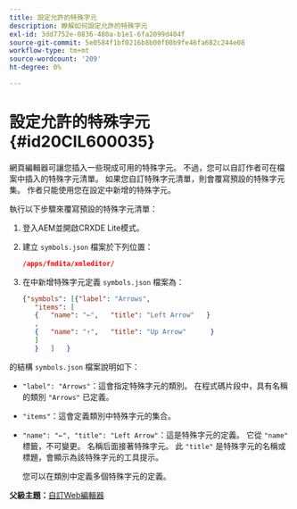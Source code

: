 ```yaml
---
title: 設定允許的特殊字元
description: 瞭解如何設定允許的特殊字元
exl-id: 3dd7752e-0836-480a-b1e1-6fa2099d404f
source-git-commit: 5e0584f1bf0216b8b00f00b9fe46fa682c244e08
workflow-type: tm+mt
source-wordcount: '209'
ht-degree: 0%

---
```


# 設定允許的特殊字元 {#id20CIL600035}

網頁編輯器可讓您插入一些現成可用的特殊字元。 不過，您可以自訂作者可在檔案中插入的特殊字元清單。 如果您自訂特殊字元清單，則會覆寫預設的特殊字元集。 作者只能使用您在設定中新增的特殊字元。

執行以下步驟來覆寫預設的特殊字元清單：

1. 登入AEM並開啟CRXDE Lite模式。

1. 建立 `symbols.json` 檔案於下列位置：

   ```json
   /apps/fmdita/xmleditor/
   ```

1. 在中新增特殊字元定義 `symbols.json` 檔案為：

   ```json
   {"symbols": [{"label": "Arrows",
      "items": [
      {   "name": "←",   "title": "Left Arrow"   } 
      ,   
      {   "name": "↑",   "title": "Up Arrow"      } 
      ]   
      }   ]   }
   ```


的結構 `symbols.json` 檔案說明如下：

- `"label": "Arrows"`：這會指定特殊字元的類別。 在程式碼片段中，具有名稱的類別 `"Arrows"` 已定義。
- `"items"`：這會定義類別中特殊字元的集合。
- `"name": "←", "title": "Left Arrow"`：這是特殊字元的定義。 它從 `"name"` 標籤，不可變更。 名稱后面接著特殊字元。 此 `"title"` 是特殊字元的名稱或標題，會顯示為該特殊字元的工具提示。

  您可以在類別中定義多個特殊字元的定義。


**父級主題：**[&#x200B;自訂Web編輯器](conf-web-editor.md)
